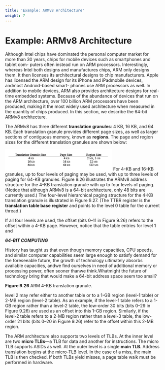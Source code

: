 ```yaml
---
title: 'Example: ARMv8 Architecture'
weight: 7
---
```


# Example: ARMv8 Architecture

Although Intel chips have dominated the personal computer market for more than 30 years, chips for mobile devices such as smartphones and tablet com- puters often instead run on ARM processors. Interestingly, whereas Intel both designs and manufactures chips, ARM only designs them. It then licenses its architectural designs to chip manufacturers. Apple has licensed the ARM design for its iPhone and iPadmobile devices, andmost Android-based smart- phones use ARM processors as well. In addition to mobile devices, ARM also provides architecture designs for real-time embedded systems. Because of the abundance of devices that run on the ARM architecture, over 100 billion ARM processors have been produced, making it the most widely used architecture when measured in the quantity of chips produced. In this section, we describe the 64-bit ARMv8 architecture.

The ARMv8 has three different **translation granules**: 4 KB, 16 KB, and 64 KB. Each translation granule provides different page sizes, as well as larger sections of contiguous memory, known as **regions**. The page and region sizes for the different translation granules are shown below:

![Alt text](image-29.png)
For 4-KB and 16-KB granules, up to four levels of paging may be used, with up to three levels of paging for 64-KB granules. Figure 9.26 illustrates the ARMv8 address structure for the 4-KB translation granule with up to four levels of paging. (Notice that although ARMv8 is a 64-bit architecture, only 48 bits are currently used.) The four-level hierarchical paging structure for the 4-KB translation granule is illustrated in Figure 9.27. (The TTBR register is the **translation table base register** and points to the level 0 table for the current thread.)

If all four levels are used, the offset (bits 0–11 in Figure 9.26) refers to the offset within a 4-KB page. However, notice that the table entries for level 1 and

**_64-BIT COMPUTING_**

History has taught us that even though memory capacities, CPU speeds, and similar computer capabilities seem large enough to satisfy demand for the foreseeable future, the growth of technology ultimately absorbs available capacities, andwe find ourselves in need of additional memory or processing power, often sooner thanwe think.Whatmight the future of technology bring that would make a 64-bit address space seem too small?  

**Figure 9.26** ARM 4-KB translation granule.

level 2 may refer either to another table or to a 1-GB region (level-1 table) or 2-MB region (level-2 table). As an example, if the level-1 table refers to a 1-GB region rather than a level-2 table, the low-order 30 bits (bits 0–29 in Figure 9.26) are used as an offset into this 1-GB region. Similarly, if the level-2 table refers to a 2-MB region rather than a level-3 table, the low-order 21 bits (bits 0–20 in Figure 9.26) refer to the offset within this 2-MB region.

The ARM architecture also supports two levels of TLBs. At the inner level are two **micro TLBs**—a TLB for data and another for instructions. The micro TLB supports ASIDs as well. At the outer level is a single **main TLB**. Address translation begins at the micro-TLB level. In the case of a miss, the main TLB is then checked. If both TLBs yield misses, a page table walk must be performed in hardware.